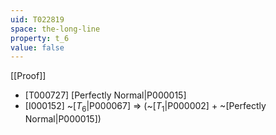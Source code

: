 ```yaml
---
uid: T022819
space: the-long-line
property: t_6
value: false
---
```

[[Proof]]

* [T000727] [Perfectly Normal|P000015]
* [I000152] ~[$T_6$|P000067] => (~[$T_1$|P000002] + ~[Perfectly Normal|P000015])

